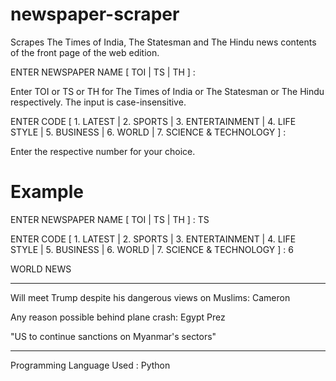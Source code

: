 # newspaper-scraper
Scrapes The Times of India, The Statesman and The Hindu news contents of the front page of the web edition.

ENTER NEWSPAPER NAME [ TOI | TS | TH ] :

Enter TOI or TS or TH for The Times of India or The Statesman or The Hindu respectively.
The input is case-insensitive.

ENTER CODE [ 1. LATEST | 2. SPORTS | 3. ENTERTAINMENT | 4. LIFE STYLE | 5. BUSINESS | 6. WORLD | 7. SCIENCE & TECHNOLOGY ] :

Enter the respective number for your choice.

# Example

ENTER NEWSPAPER NAME [ TOI | TS | TH ] :			TS

ENTER CODE [ 1. LATEST | 2. SPORTS | 3. ENTERTAINMENT | 4. LIFE STYLE | 5. BUSINESS | 6. WORLD | 7. SCIENCE & TECHNOLOGY ] :	6

WORLD NEWS

--------------------------------------------------------------------------------------

Will meet Trump despite his dangerous views on Muslims: Cameron

Any reason possible behind plane crash: Egypt Prez

"US to continue sanctions on Myanmar's sectors"

--------------------------------------------------------------------------------------

Programming Language Used : Python
